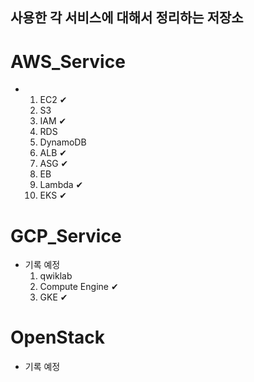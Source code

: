 ## 사용한 각 서비스에 대해서 정리하는 저장소

# AWS_Service

- 
  1. EC2 ✔
  2. S3
  3. IAM ✔
  4. RDS 
  5. DynamoDB
  6. ALB ✔
  7. ASG ✔
  8. EB 
  9. Lambda ✔
  10. EKS ✔


# GCP_Service

- 기록 예정
  1. qwiklab
  2. Compute Engine ✔
  3. GKE ✔

# OpenStack

- 기록 예정
